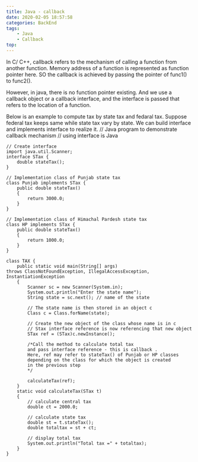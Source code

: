 ```yaml
---
title: Java - callback
date: 2020-02-05 18:57:58
categories: BackEnd
tags:
    - Java
    - Callback
top:
---
```

In C/ C++, callback refers to the mechanism of calling a function from another function. Memory address of a function is represented as function pointer here. SO the callback is achieved by passing the pointer of func1() to func2().

However, in java, there is no function pointer existing. And we use a callback object or a callback interface, and the interface is passed that refers to the location of a function. 


Below is an example to compute tax by state tax and fedaral tax. Suppose federal tax keeps same while state tax vary by state. We can build interface and implements interface to realize it. 
    // Java program to demonstrate callback mechanism 
    // using interface is Java 
    
    // Create interface 
    import java.util.Scanner; 
    interface STax { 
    	double stateTax(); 
    } 
    
    // Implementation class of Punjab state tax 
    class Punjab implements STax { 
    	public double stateTax() 
    	{ 
    		return 3000.0; 
    	} 
    } 
    
    // Implementation class of Himachal Pardesh state tax 
    class HP implements STax { 
    	public double stateTax() 
    	{ 
    		return 1000.0; 
    	} 
    } 
    
    class TAX { 
    	public static void main(String[] args) 
    throws ClassNotFoundException, IllegalAccessException, InstantiationException 
    	{ 
    		Scanner sc = new Scanner(System.in); 
    		System.out.println("Enter the state name"); 
    		String state = sc.next(); // name of the state 
    
    		// The state name is then stored in an object c 
    		Class c = Class.forName(state); 
    
    		// Create the new object of the class whose name is in c 
    		// Stax interface reference is now referencing that new object 
    		STax ref = (STax)c.newInstance(); 
    
    		/*Call the method to calculate total tax 
    		and pass interface reference - this is callback . 
    		Here, ref may refer to stateTax() of Punjab or HP classes 
    		depending on the class for which the object is created 
    		in the previous step 
    		*/
    
    		calculateTax(ref); 
    	} 
    	static void calculateTax(STax t) 
    	{ 
    		// calculate central tax 
    		double ct = 2000.0; 
    
    		// calculate state tax 
    		double st = t.stateTax(); 
    		double totaltax = st + ct; 
    
    		// display total tax 
    		System.out.println("Total tax =" + totaltax); 
    	} 
    } 
